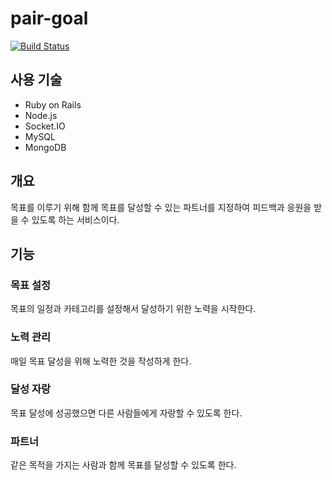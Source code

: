 # pair-goal
[![Build Status](https://travis-ci.org/pair-goal/chatting-backend.svg?branch=master)](https://travis-ci.org/pair-goal/chatting-backend)

## 사용 기술
- Ruby on Rails
- Node.js
- Socket.IO
- MySQL
- MongoDB

## 개요
목표를 이루기 위해 함께 목표를 달성할 수 있는 파트너를 지정하여 피드백과 응원을 받을 수 있도록 하는 서비스이다.

## 기능

### 목표 설정
목표의 일정과 카테고리를 설정해서 달성하기 위한 노력을 시작한다.

### 노력 관리
매일 목표 달성을 위해 노력한 것을 작성하게 한다.

### 달성 자랑
목표 달성에 성공했으면 다른 사람들에게 자랑할 수 있도록 한다.

### 파트너
같은 목적을 가지는 사람과 함께 목표를 달성할 수 있도록 한다.